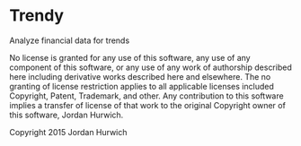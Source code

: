 # Trendy
Analyze financial data for trends

No license is granted for any use of this software, any use of any component of this software, or any use of any work of authorship described here including derivative works described here and elsewhere. The no granting of license restriction applies to all applicable licenses included Copyright, Patent, Trademark, and other. Any contribution to this software implies a transfer of license of that work to the original Copyright owner of this software, Jordan Hurwich.

Copyright 2015 Jordan Hurwich
